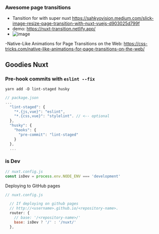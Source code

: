 ### Awesome page transitions 
- Tansition for with super nuxt https://sahkyovision.medium.com/slick-image-resize-page-transition-with-nuxt-vuejs-d903025d799f
- demo: https://nuxt-transition.netlify.app/
- ![image](https://user-images.githubusercontent.com/4195550/116843300-d2587000-abdf-11eb-91a0-5048ae309c7e.png)


-Native-Like Animations for Page Transitions on the Web: https://css-tricks.com/native-like-animations-for-page-transitions-on-the-web/


## Goodies Nuxt

### Pre-hook commits with `eslint --fix`

```shell
yarn add -D lint-staged husky
```

```javascript
// package.json
...
  "lint-staged": {
    "*.{js,vue}": "eslint",
    "*.{css,vue}": "stylelint". // <-- optional
  },
  "husky": {
    "hooks": {
      "pre-commit": "lint-staged"
    }
  },
  ...
```

### is Dev

```javascript
// nuxt.config.js
const isDev = process.env.NODE_ENV === 'development'
```

Deploying to GitHub pages

```javascript
// nuxt.config.js

  // If deploying on github pages
  // http://<username>.github.io/<repository-name>.
  router: {
    // base: '/<repository-name>/'
    base: isDev ? '/' : '/nuxt/'
  },
```
